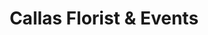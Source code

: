 ---
title: "Callas Florist & Events"
url: /murrells-inlet/callas-florist-and-events/
shop: florist
---